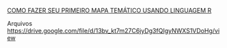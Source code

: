 [COMO FAZER SEU PRIMEIRO MAPA TEMÁTICO USANDO LINGUAGEM R](https://www.youtube.com/watch?v=9qRhNxsHAWU&ab_channel=AndersonMedeiros-ClickGeo)


Arquivos
https://drive.google.com/file/d/13bv_kt7m27C6jyDg3fQIgyNWXS1VDoHg/view